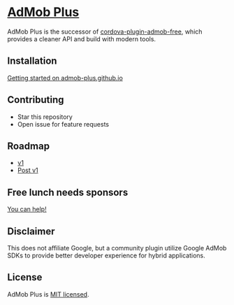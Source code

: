 # [AdMob Plus](https://admob-plus.github.io)

AdMob Plus is the successor of [cordova-plugin-admob-free](https://github.com/ratson/cordova-plugin-admob-free), which provides a cleaner API and build with modern tools.

## Installation

[Getting started on admob-plus.github.io](https://admob-plus.github.io/docs/installation.html)

## Contributing

- Star this repository
- Open issue for feature requests

## Roadmap

- [v1](https://github.com/admob-plus/admob-plus/projects/1)
- [Post v1](https://github.com/admob-plus/admob-plus/projects/2)

## Free lunch needs sponsors

[You can help!](https://admob-plus.github.io/funding.html)

## Disclaimer

This does not affiliate Google, but a community plugin utilize Google AdMob SDKs to provide better developer experience for hybrid applications.

## License

AdMob Plus is [MIT licensed](./LICENSE).
